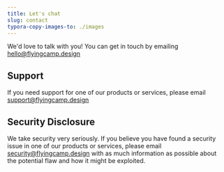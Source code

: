 ```yaml
---
title: Let's chat
slug: contact
typora-copy-images-to: ./images
---
```




We'd love to talk with you!  You can get in touch by emailing [hello@flyingcamp.design](mailto:hello@flyingcamp.design)

## Support

If you need support for one of our products or services, please email [support@flyingcamp.design](mailto:support@flyingcamp.design)

## Security Disclosure

We take security very seriously.  If you believe you have found a security issue in one of our products or services, please email [security@flyingcamp.design](mailto:security@flyingcamp.design) with as much information as possible about the potential flaw and how it might be exploited.
